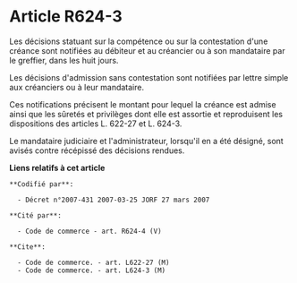 # Article R624-3

Les décisions statuant sur la compétence ou sur la contestation d'une créance sont notifiées au débiteur et au créancier ou à
son mandataire par le greffier, dans les huit jours.

Les décisions d'admission sans contestation sont notifiées par lettre simple aux créanciers ou à leur mandataire.

Ces notifications précisent le montant pour lequel la créance est admise ainsi que les sûretés et privilèges dont elle est
assortie et reproduisent les dispositions des articles L. 622-27 et L. 624-3.

Le mandataire judiciaire et l'administrateur, lorsqu'il en a été désigné, sont avisés contre récépissé des décisions rendues.

**Liens relatifs à cet article**

	**Codifié par**:

	  - Décret n°2007-431 2007-03-25 JORF 27 mars 2007

	**Cité par**:

	  - Code de commerce - art. R624-4 (V)

	**Cite**:

	  - Code de commerce. - art. L622-27 (M)
	  - Code de commerce. - art. L624-3 (M)
